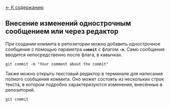 [<- К содержанию](/readme.md)

## Внесение изменений однострочным сообщением или через редактор

При создании коммита в репозитории можно добавить однострочное сообщение с помощью параметра **`commit`** с флагом **`-m`**. Само сообщение вводится непосредственно после флага, в кавычках.

```
git commit -m "Your comment about the commit"
```

Также можно открыть текстовый редактор в терминале для написания полного сообщения коммита. Оно может состоять из нескольких строк текста, в котором подробно характеризуются изменения, внесённые в репозиторий.

```
git commit
```